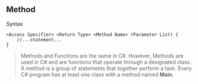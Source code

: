 ## Method

Syntax
```
<Access Specifier> <Return Type> <Method Name> (Parameter List) {
    //...statement...
}
```

> Methods and Functions are the same in C#.                                                                                   However, Methods are used in C# and are functions that operate through a designated class. A method is a group of statements that together perform a task. Every C# program has at least one class with a method named **Main**.
